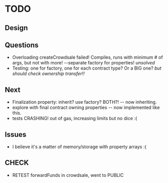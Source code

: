 # TODO

## Design

## Questions
- Overloading createCrowdsale failed! Compiles, runs with minimum # of args, but not with more! --separate factory for properties! *unsolved*
- Testing: one for factory, one for each contract type? Or a BIG one? *but should check ownership transfer!!*

## Next
- Finalization property: inherit? use factory? BOTH?! -- now inheriting.
- explore with final contract owning properties -- now implemented like this.
- tests CRASHING! out of gas, increasing limits but no dice :(

## Issues
- I believe it's a matter of memory/storage with property arrays :(

## CHECK
- RETEST forwardFunds in crowdsale, went to PUBLIC
